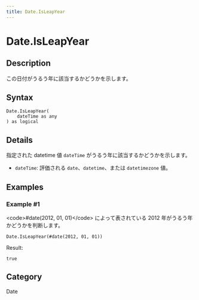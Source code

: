 ```yaml
---
title: Date.IsLeapYear
---
```


# Date.IsLeapYear


## Description

この日付がうるう年に該当するかどうかを示します。


## Syntax

```powerquery
Date.IsLeapYear(
    dateTime as any
) as logical
```


## Details

指定された datetime 値 <code>dateTime</code> がうるう年に該当するかどうかを示します。 <ul>        <li><code>dateTime</code>: 評価される <code>date</code>、<code>datetime</code>、または <code>datetimezone</code> 値。</li>      </ul>


## Examples

### Example #1 
&lt;code&gt;#date(2012, 01, 01)&lt;/code&gt; によって表されている 2012 年がうるう年かどうかを判断します。
```powerquery
Date.IsLeapYear(#date(2012, 01, 01))
```

Result: 
```powerquery
true
```




## Category
Date
